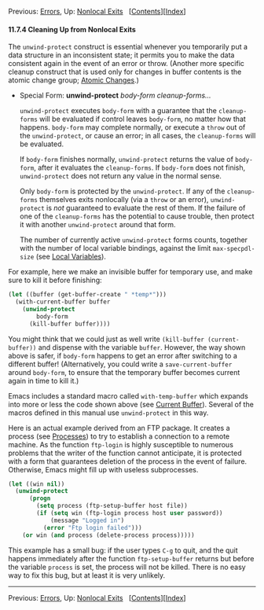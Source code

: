 

Previous: [Errors](Errors.html), Up: [Nonlocal Exits](Nonlocal-Exits.html)   \[[Contents](index.html#SEC_Contents "Table of contents")]\[[Index](Index.html "Index")]

#### 11.7.4 Cleaning Up from Nonlocal Exits

The `unwind-protect` construct is essential whenever you temporarily put a data structure in an inconsistent state; it permits you to make the data consistent again in the event of an error or throw. (Another more specific cleanup construct that is used only for changes in buffer contents is the atomic change group; [Atomic Changes](Atomic-Changes.html).)

*   Special Form: **unwind-protect** *body-form cleanup-forms…*

    `unwind-protect` executes `body-form` with a guarantee that the `cleanup-forms` will be evaluated if control leaves `body-form`, no matter how that happens. `body-form` may complete normally, or execute a `throw` out of the `unwind-protect`, or cause an error; in all cases, the `cleanup-forms` will be evaluated.

    If `body-form` finishes normally, `unwind-protect` returns the value of `body-form`, after it evaluates the `cleanup-forms`. If `body-form` does not finish, `unwind-protect` does not return any value in the normal sense.

    Only `body-form` is protected by the `unwind-protect`. If any of the `cleanup-forms` themselves exits nonlocally (via a `throw` or an error), `unwind-protect` is *not* guaranteed to evaluate the rest of them. If the failure of one of the `cleanup-forms` has the potential to cause trouble, then protect it with another `unwind-protect` around that form.

    The number of currently active `unwind-protect` forms counts, together with the number of local variable bindings, against the limit `max-specpdl-size` (see [Local Variables](Local-Variables.html#Definition-of-max_002dspecpdl_002dsize)).

For example, here we make an invisible buffer for temporary use, and make sure to kill it before finishing:

```lisp
(let ((buffer (get-buffer-create " *temp*")))
  (with-current-buffer buffer
    (unwind-protect
        body-form
      (kill-buffer buffer))))
```

You might think that we could just as well write `(kill-buffer (current-buffer))` and dispense with the variable `buffer`. However, the way shown above is safer, if `body-form` happens to get an error after switching to a different buffer! (Alternatively, you could write a `save-current-buffer` around `body-form`, to ensure that the temporary buffer becomes current again in time to kill it.)

Emacs includes a standard macro called `with-temp-buffer` which expands into more or less the code shown above (see [Current Buffer](Current-Buffer.html#Definition-of-with_002dtemp_002dbuffer)). Several of the macros defined in this manual use `unwind-protect` in this way.

Here is an actual example derived from an FTP package. It creates a process (see [Processes](Processes.html)) to try to establish a connection to a remote machine. As the function `ftp-login` is highly susceptible to numerous problems that the writer of the function cannot anticipate, it is protected with a form that guarantees deletion of the process in the event of failure. Otherwise, Emacs might fill up with useless subprocesses.

```lisp
(let ((win nil))
  (unwind-protect
      (progn
        (setq process (ftp-setup-buffer host file))
        (if (setq win (ftp-login process host user password))
            (message "Logged in")
          (error "Ftp login failed")))
    (or win (and process (delete-process process)))))
```

This example has a small bug: if the user types `C-g` to quit, and the quit happens immediately after the function `ftp-setup-buffer` returns but before the variable `process` is set, the process will not be killed. There is no easy way to fix this bug, but at least it is very unlikely.

***

Previous: [Errors](Errors.html), Up: [Nonlocal Exits](Nonlocal-Exits.html)   \[[Contents](index.html#SEC_Contents "Table of contents")]\[[Index](Index.html "Index")]
